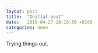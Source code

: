 ```yaml
---
layout: post
title:  "Initial post"
date:   2019-04-27 18:16:50 +0100
categories: none
---
```


Trying things out.